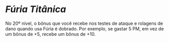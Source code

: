 # *Fúria Titânica*

No 20º nível, o bônus que você recebe nos testes de ataque e rolagens de dano quando usa Fúria é dobrado. Por exemplo, se gastar 5 PM, em vez de um bônus de +5, recebe um bônus de +10.
